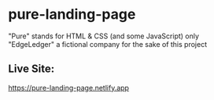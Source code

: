 # pure-landing-page
"Pure" stands for HTML &amp; CSS (and some JavaScript) only <br>
"EdgeLedger" a fictional company for the sake of this project

## Live Site:
https://pure-landing-page.netlify.app
